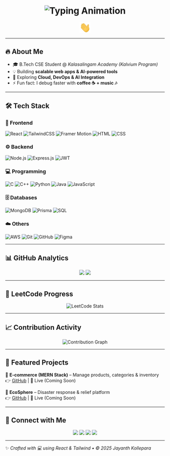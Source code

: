 <!-- Profile README -->

<h1 align="center">
  <img src="https://readme-typing-svg.herokuapp.com?font=Fira+Code&size=30&pause=1000&color=00C2FF&center=true&vCenter=true&width=600&lines=Hey+there%2C+I'm+Jayanth+👋;Full-Stack+Developer+💻;Problem+Solver+🧠;Lifelong+Learner+🚀" alt="Typing Animation" />
</h1>

<p align="center">
  <img src="https://raw.githubusercontent.com/ABSphreak/ABSphreak/master/gifs/Hi.gif" width="35px">  
</p>

---

## 🔥 About Me
- 🎓 B.Tech CSE Student @ *Kalasalingam Academy (Kalvium Program)*  
- 💡 Building **scalable web apps & AI-powered tools**  
- 🌱 Exploring **Cloud, DevOps & AI Integration**  
- ⚡ Fun fact: I debug faster with **coffee ☕ + music 🎶**  

---

## 🛠️ Tech Stack  

### 🎨 Frontend
![React](https://img.shields.io/badge/-React-61DAFB?logo=react&logoColor=black&style=for-the-badge)
![TailwindCSS](https://img.shields.io/badge/-TailwindCSS-38B2AC?logo=tailwind-css&logoColor=white&style=for-the-badge)
![Framer Motion](https://img.shields.io/badge/-Framer_Motion-ff0050?logo=framer&logoColor=white&style=for-the-badge)
![HTML](https://img.shields.io/badge/-HTML5-E34F26?logo=html5&logoColor=white&style=for-the-badge)
![CSS](https://img.shields.io/badge/-CSS3-1572B6?logo=css3&logoColor=white&style=for-the-badge)

### ⚙️ Backend
![Node.js](https://img.shields.io/badge/-Node.js-339933?logo=node.js&logoColor=white&style=for-the-badge)
![Express.js](https://img.shields.io/badge/-Express.js-000000?logo=express&logoColor=white&style=for-the-badge)
![JWT](https://img.shields.io/badge/-JWT-000000?logo=json-web-tokens&logoColor=white&style=for-the-badge)

### 💻 Programming
![C](https://img.shields.io/badge/-C-A8B9CC?logo=c&logoColor=black&style=for-the-badge)
![C++](https://img.shields.io/badge/-C++-00599C?logo=cplusplus&logoColor=white&style=for-the-badge)
![Python](https://img.shields.io/badge/-Python-3776AB?logo=python&logoColor=white&style=for-the-badge)
![Java](https://img.shields.io/badge/-Java-007396?logo=java&logoColor=white&style=for-the-badge)
![JavaScript](https://img.shields.io/badge/-JavaScript-F7DF1E?logo=javascript&logoColor=black&style=for-the-badge)

### 🗄️ Databases
![MongoDB](https://img.shields.io/badge/-MongoDB-47A248?logo=mongodb&logoColor=white&style=for-the-badge)
![Prisma](https://img.shields.io/badge/-Prisma-2D3748?logo=prisma&logoColor=white&style=for-the-badge)
![SQL](https://img.shields.io/badge/-SQL-336791?logo=postgresql&logoColor=white&style=for-the-badge)

### ☁️ Others
![AWS](https://img.shields.io/badge/-AWS-232F3E?logo=amazon-aws&logoColor=white&style=for-the-badge)
![Git](https://img.shields.io/badge/-Git-F05032?logo=git&logoColor=white&style=for-the-badge)
![GitHub](https://img.shields.io/badge/-GitHub-181717?logo=github&logoColor=white&style=for-the-badge)
![Figma](https://img.shields.io/badge/-Figma-F24E1E?logo=figma&logoColor=white&style=for-the-badge)

---

## 📊 GitHub Analytics  

<p align="center">
  <img src="https://github-readme-stats.vercel.app/api?username=Jayanth-7-github&show_icons=true&theme=tokyonight&count_private=true" height="160"/>
  <img src="https://github-readme-stats.vercel.app/api/top-langs/?username=Jayanth-7-github&layout=compact&theme=tokyonight" height="160"/>
</p>

---

## 🌱 LeetCode Progress  

<p align="center">
  <img src="https://leetcard.jacoblin.cool/Jayanth-7?theme=dark&font=Nunito&ext=heatmap" alt="LeetCode Stats" />
</p>

---

## 📈 Contribution Activity  

<p align="center">
  <img src="https://github-readme-activity-graph.vercel.app/graph?username=Jayanth-7-github&theme=tokyo-night" alt="Contribution Graph"/>
</p>

---

## 🚀 Featured Projects  

🔹 **E-commerce (MERN Stack)** – Manage products, categories & inventory  
👉 [GitHub](#) | 🚀 Live (Coming Soon)  

🔹 **EcoSphere** – Disaster response & relief platform  
👉 [GitHub](#) | 🚀 Live (Coming Soon)  

---

## 🤝 Connect with Me  

<p align="center">
  <a href="mailto:kolleparajayanth@gmail.com"><img src="https://img.shields.io/badge/-Email-D14836?style=for-the-badge&logo=gmail&logoColor=white"/></a>
  <a href="https://www.linkedin.com/in/jayanth-kollepara-54876b319/"><img src="https://img.shields.io/badge/-LinkedIn-0077B5?style=for-the-badge&logo=linkedin&logoColor=white"/></a>
  <a href="https://github.com/Jayanth-7-github"><img src="https://img.shields.io/badge/-GitHub-181717?style=for-the-badge&logo=github&logoColor=white"/></a>
  <a href="https://leetcode.com/u/Jayanth-7"><img src="https://img.shields.io/badge/-LeetCode-FFA116?style=for-the-badge&logo=leetcode&logoColor=white"/></a>
</p>

---

✨ *Crafted with 💻 using React & Tailwind • © 2025 Jayanth Kollepara*
